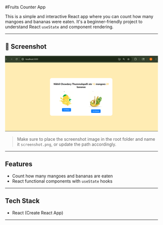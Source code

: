 #Fruits Counter App

This is a simple and interactive React app where you can count how many mangoes and bananas were eaten. It's a beginner-friendly project to understand React `useState` and component rendering.

---

## 📸 Screenshot

![Fruits Counter Screenshot](./src/screenshot-ouput.png)

> Make sure to place the screenshot image in the root folder and name it `screenshot.png`, or update the path accordingly.

---

## Features

- Count how many mangoes and bananas are eaten
- React functional components with `useState` hooks


---

##  Tech Stack

- React (Create React App)
---

